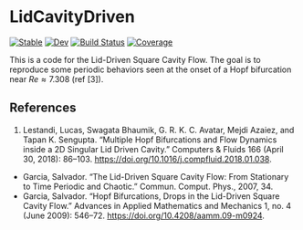 # LidCavityDriven

[![Stable](https://img.shields.io/badge/docs-stable-blue.svg)](https://rveltz.github.io/LidCavityDriven.jl/stable)
[![Dev](https://img.shields.io/badge/docs-dev-blue.svg)](https://rveltz.github.io/LidCavityDriven.jl/dev)
[![Build Status](https://github.com/rveltz/LidCavityDriven.jl/workflows/CI/badge.svg)](https://github.com/rveltz/LidCavityDriven.jl/actions)
[![Coverage](https://codecov.io/gh/rveltz/LidCavityDriven.jl/branch/master/graph/badge.svg)](https://codecov.io/gh/rveltz/LidCavityDriven.jl)

This is a code for the Lid-Driven Square Cavity Flow. The goal is to reproduce some periodic behaviors seen at the onset of a Hopf bifurcation near $Re\approx 7.308$ (ref [3]).

## References
1. Lestandi, Lucas, Swagata Bhaumik, G. R. K. C. Avatar, Mejdi Azaiez, and Tapan K. Sengupta. “Multiple Hopf Bifurcations and Flow Dynamics inside a 2D Singular Lid Driven Cavity.” Computers & Fluids 166 (April 30, 2018): 86–103. https://doi.org/10.1016/j.compfluid.2018.01.038.
- Garcia, Salvador. “The Lid-Driven Square Cavity Flow: From Stationary to Time Periodic and Chaotic.” Commun. Comput. Phys., 2007, 34.
- Garcia, Salvador. “Hopf Bifurcations, Drops in the Lid-Driven Square Cavity Flow.” Advances in Applied Mathematics and Mechanics 1, no. 4 (June 2009): 546–72. https://doi.org/10.4208/aamm.09-m0924.
